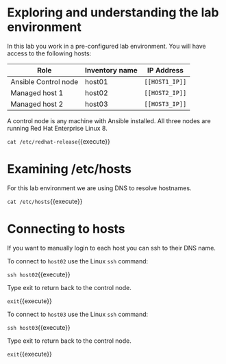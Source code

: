 # Exploring and understanding the lab environment

In this lab you work in a pre-configured lab environment. You will have access to the following hosts:

| Role                 | Inventory name | IP Address     |
| ---------------------| ---------------| ---------------|
| Ansible Control node | host01         | `[[HOST1_IP]]` |
| Managed host 1       | host02         | `[[HOST2_IP]]` |
| Managed host 2       | host03         | `[[HOST3_IP]]` |

A control node is any machine with Ansible installed. All three nodes are running Red Hat Enterprise Linux 8.  

`cat /etc/redhat-release`{{execute}}

# Examining /etc/hosts

For this lab environment we are using DNS to resolve hostnames.

`cat /etc/hosts`{{execute}}


# Connecting to hosts

If you want to manually login to each host you can ssh to their DNS name.

To connect to `host02` use the Linux `ssh` command:

`ssh host02`{{execute}}

Type exit to return back to the control node.

`exit`{{execute}}

To connect to `host03` use the Linux `ssh` command:

`ssh host03`{{execute}}

Type exit to return back to the control node.

`exit`{{execute}}
